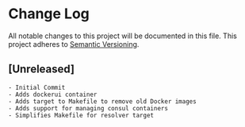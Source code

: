# Change Log
All notable changes to this project will be documented in this file.
This project adheres to [Semantic Versioning](http://semver.org/).

## [Unreleased]
    - Initial Commit
    - Adds dockerui container
    - Adds target to Makefile to remove old Docker images
    - Adds support for managing consul containers
    - Simplifies Makefile for resolver target
